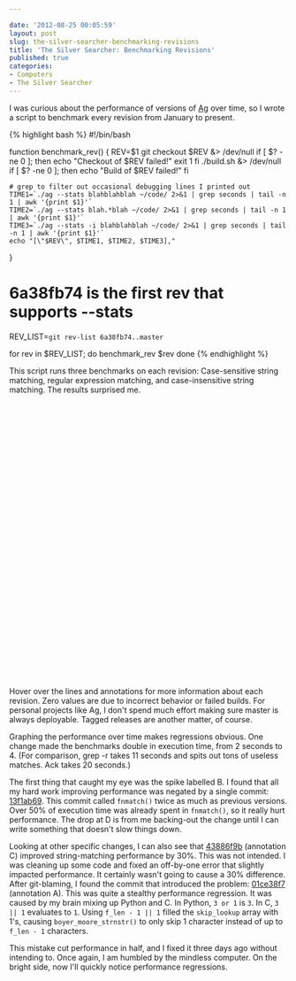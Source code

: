 ```yaml
---

date: '2012-08-25 00:05:59'
layout: post
slug: the-silver-searcher-benchmarking-revisions
title: 'The Silver Searcher: Benchmarking Revisions'
published: true
categories:
- Computers
- The Silver Searcher
---
```


I was curious about the performance of versions of [Ag](https://github.com/ggreer/the_silver_searcher) over time, so I wrote a script to benchmark every revision from January to present.

{% highlight bash %}
#!/bin/bash

function benchmark_rev() {
    REV=$1
    git checkout $REV &> /dev/null
    if [ $? -ne 0 ]; then
        echo "Checkout of $REV failed!"
        exit 1
    fi
    ./build.sh &> /dev/null
    if [ $? -ne 0 ]; then
        echo "Build of $REV failed!"
    fi

    # grep to filter out occasional debugging lines I printed out
    TIME1=`./ag --stats blahblahblah ~/code/ 2>&1 | grep seconds | tail -n 1 | awk '{print $1}'`
    TIME2=`./ag --stats blah.*blah ~/code/ 2>&1 | grep seconds | tail -n 1 | awk '{print $1}'`
    TIME3=`./ag --stats -i blahblahblah ~/code/ 2>&1 | grep seconds | tail -n 1 | awk '{print $1}'`
    echo "[\"$REV\", $TIME1, $TIME2, $TIME3],"
}

# 6a38fb74 is the first rev that supports --stats
REV_LIST=`git rev-list 6a38fb74..master`

for rev in $REV_LIST; do
    benchmark_rev $rev
done
{% endhighlight %}

This script runs three benchmarks on each revision: Case-sensitive string matching, regular expression matching, and case-insensitive string matching. The results surprised me.

<div id="chart_div" style="width: 672px; height: 500px;"> </div>

Hover over the lines and annotations for more information about each revision. Zero values are due to incorrect behavior or failed builds. For personal projects like Ag, I don't spend much effort making sure master is always deployable. Tagged releases are another matter, of course.

Graphing the performance over time makes regressions obvious. One change made the benchmarks double in execution time, from 2 seconds to 4. (For comparison, grep -r takes 11 seconds and spits out tons of useless matches. Ack takes 20 seconds.)

The first thing that caught my eye was the spike labelled B. I found that all my hard work improving performance was negated by a single commit: [13f1ab69](https://github.com/ggreer/the_silver_searcher/commit/13f1ab693ca056698a370c65b8d139faed782261). This commit called `fnmatch()` twice as much as previous versions. Over 50% of execution time was already spent in `fnmatch()`, so it really hurt performance. The drop at D is from me backing-out the change until I can write something that doesn't slow things down.

Looking at other specific changes, I can also see that [43886f9b](https://github.com/ggreer/the_silver_searcher/commit/43886f9b08d0772b54f21a291a0794d060f700f7) (annotation C) improved string-matching performance by 30%. This was not intended. I was cleaning up some code and fixed an off-by-one error that slightly impacted performance. It certainly wasn't going to cause a 30% difference. After git-blaming, I found the commit that introduced the problem: [01ce38f7](https://github.com/ggreer/the_silver_searcher/commit/01ce38f7f578b6b6141385688ff3c068390635df) (annotation A). This was quite a stealthy performance regression. It was caused by my brain mixing up Python and C. In Python, `3 or 1` is `3`. In C, `3 || 1` evaluates to `1`. Using `f_len - 1 || 1` filled the `skip_lookup` array with 1's, causing `boyer_moore_strnstr()` to only skip 1 character instead of up to `f_len - 1` characters.

This mistake cut performance in half, and I fixed it three days ago without intending to. Once again, I am humbled by the mindless computer. On the bright side, now I'll quickly notice performance regressions.

<script type="text/javascript" src="https://www.google.com/jsapi"> </script>
<script type="text/javascript">
  // Load the Visualization API and the piechart package.
  google.load('visualization', '1.0', {'packages':['corechart']});

  // Set a callback to run when the Google Visualization API is loaded.
  google.setOnLoadCallback(drawChart);

  // Callback that creates and populates a data table,
  // instantiates the pie chart, passes in the data and
  // draws it.
  function drawChart() {
    // Create the data table.
    var data = new google.visualization.DataTable();
    data.addColumn("string", "Revision");
    data.addColumn({"type": "string", "role": "annotation"});
    data.addColumn({"type": "string", "role": "annotationText"});
    data.addColumn("number", "ag blahblahblah");
    data.addColumn("number", "ag blah.*blah");
    data.addColumn("number", "ag -i blahblahblah");
    data.addRows([
      ["44181463797348858cd784fe7ec6ba9595974f87", null, null, 2.447125, 2.453592, 2.527203],
      ["9926c63c704a0afc2b0ea7f6313393b764806038", null, null, 2.473893, 2.454713, 2.563011],
      ["91e4b6e1e5fe74b4db17123c513fb0c06a92f594", null, null, 2.436783, 2.450894, 2.541754],
      ["1abf57b3829f382f19af62728c82d3b133fec20e", null, null, 2.450197, 2.455612, 2.536369],
      ["ba538f80cffe4ddaaf4b415c866dae9188bc21c1", null, null, 2.443246, 2.450718, 2.531213],
      ["32864224da8fefded881352183d721d610679db3", null, null, 2.438948, 2.458986, 2.545355],
      ["614fd44de9ef2dfbe6271fa72180aea985da5e7c", null, null, 2.461758, 2.448127, 2.563501],
      ["fb48a3b889a20c4940cc19aa86a21d00dcd72831", null, null, 2.440569, 2.465999, 2.530725],
      ["5af86b876479c9edbb21e8b509773d518ce4ab5e", null, null, 2.439520, 2.453838, 2.847319],
      ["47b57a8bdc4bf1d48b0eb8e15181dea5a8a5e65d", null, null, 2.446491, 2.457614, 2.558020],
      ["c7333a5a120da189c0cd87765d11d7885b160b2b", null, null, 2.435911, 2.457472, 2.552993],
      ["54adfce0cf7099f7a13819ef5032347542c5938a", null, null, 2.454247, 2.459558, 2.535551],
      ["4668634e32da322f8218370e283a0bc08bf9c873", null, null, 2.471282, 2.452500, 2.543730],
      ["5c4c9ff750dabb675c02dc1bc233b5678ca3f088", null, null, 2.438637, 2.458889, 2.536287],
      ["ec643dedd77b0761af24459b3012aaecc2c6faea", null, null, 2.442934, 2.459810, 2.562315],
      ["a9b9420e9615f2581fb9d16325817effd1f35081", null, null, 2.447522, 2.465832, 2.528757],
      ["b1f0a4ee05d0d58661da764d17078ea5475e843a", null, null, 2.429483, 2.438657, 2.519221],
      ["7601fbb470ab9101e95a6c2c6a5e5f8f422deda6", null, null, 2.436860, 2.440311, 2.519275],
      ["02922b0a55009963c0f1a323567bcae45bca2e86", null, null, 2.430598, 2.435130, 2.524473],
      ["5c99f5691688547499216d0c7daf1f6fc89a5828", null, null, 2.447069, 2.436634, 2.523311],
      ["ee2127039e6a4311b3e981658a6546b6ed130383", null, null, 2.424768, 2.441598, 2.515442],
      ["18b46a9dbb76604da4615ee2974779b9b9a05bc4", null, null, 2.444614, 2.439495, 2.529400],
      ["30ee9bc6500f1429b224de5c8227d728d4cc167e", null, null, 2.426228, 2.465079, 2.526369],
      ["ca5e7779ac47701e67e875f13a93503c4313a9a4", null, null, 2.429907, 2.439126, 2.518858],
      ["65d1b934a7589a80410868237d2503310a77e8c0", null, null, 2.453211, 2.454187, 2.526243],
      ["05e0995ce547624b88d643952ed2e863298cfe50", null, null, 2.431570, 2.450094, 2.548102],
      ["d52073085016ba989b1bdd2e8c22b169e9727578", null, null, 2.449881, 2.500533, 2.517854],
      ["e60d56e62d99cadd46cee9e1fdc528dbfb82915c", null, null, 2.426334, 2.456009, 2.535067],
      ["7efae7e370a0d8e1b69793780e09a3ca03d15820", null, null, 2.429736, 2.442382, 2.513814],
      ["bc4d9009586c869f3cf0327e122e4129dbd186f0", null, null, 2.424551, 2.432463, 2.521448],
      ["f77f80978fcedd9ca885c7d492832333a3b843b0", null, null, 2.425331, 2.445421, 2.537143],
      ["72ef24539a8cd5aacd739685c6438e2b91c59a44", null, null, 2.435381, 2.458320, 2.523315],
      ["c2ccd15007fb9aa77ab9b835c1d416b56bf91e74", null, null, 2.424482, 2.435457, 2.513840],
      ["788be3f4c26207ff275d0c1f4a1c810fe9f0e71a", null, null, 2.430501, 2.439303, 2.548394],
      ["64d2ea1dc734770601dbfb9f86771b7d32166fcd", null, null, 2.445332, 2.454144, 2.546450],
      ["60f53d9f68ea423c6120f59146ad1a85b1e2fa56", null, null, 2.449715, 2.450280, 2.523617],
      ["22ee1595a422b308703e1ba2bf63515a4fc36089", null, null, 2.436010, 2.467538, 2.540509],
      ["d5d8ed42037bf8caeaaf0d812a6204b08f184382", null, null, 2.435768, 2.447740, 2.533074],
      ["f7c685dfff75721357b0842d3d54cf8e4b49f1cf", null, null, 2.428962, 2.444708, 2.525685],
      ["377b56ef3f37b5794e5d9abf6a59eef87a2e25fb", null, null, 2.434137, 2.476335, 2.527977],
      ["41ec571e08ead282db02cf82da10b0efb817b902", null, null, 2.440679, 2.456361, 2.517147],
      ["2a72344b080aaa61b7cd7fe77ebcd13b62024e7c", null, null, 2.436124, 2.446591, 2.525233],
      ["863ba982a1f9dd333ff2a80108873d7854a201b0", null, null, 2.421414, 2.440348, 2.522223],
      ["dd466b650d0e62a396bcbf3f5b4be6b8dd45771a", null, null, 2.418038, 2.451946, 2.518171],
      ["b3e8409f3be903e7941e46e87b5245e6e21f0273", null, null, 1.984703, 2.444653, 2.074315],
      ["d07cf7562e09767c0c1dcee74e3ca900e13875cc", null, null, 2.003524, 2.458804, 2.091102],
      ["76fb0928ba768b8d1fee038d1ed5176524a7bd49", null, null, 1.991097, 2.439053, 2.085998],
      ["fd9588264f63efa95670f62c0550a8a4ed07e32e", null, null, 1.994781, 2.463081, 2.073776],
      ["be38a9be58a63e35f635ed14fdc7642c2cd0dac9", null, null, 0, 0, 0],
      ["5d5735b45816d431785d5c21af7a3d364a056348", null, null, 0, 0, 0],
      ["9b8df2393ae9a5fa1330ee5181482b0315f1ad93", null, null, 0, 0, 0],
      ["a213c896924b6ee6f65efbd2e5e61fad6257105c", null, null, 1.990307, 2.438545, 2.084614],
      ["e693ad32b02dbeb9414ae187ae39fd9beab9849d", null, null, 1.991329, 2.454921, 2.077483],
      ["9151801fd84e97475d9419008a30bac4a3c092db", null, null, 2.006487, 2.436207, 2.077086],
      ["a57c478eb8b265918e7ad8d69c480500baa564e9", null, null, 1.999940, 2.470325, 2.076662],
      ["5b904ba6327867e1c558cea19113fc9e8bf5f06b", null, null, 1.993385, 2.437301, 2.086165],
      ["06e52ff12da321952b5143855b6357ded15f80c2", null, null, 1.983818, 2.453530, 2.104478],
      ["024148b7997c5a48ee6fe85d1d4903a2070277ea", null, null, 1.985188, 2.450912, 2.077209],
      ["01434f9cd1a41d30559216f38ac3ec7b9b33a628", null, null, 1.999970, 2.443262, 2.083799],
      ["39e1045673a74ffaa217f9adb0db4735a8b8f8ca", null, null, 1.982899, 2.466367, 2.077040],
      ["921c8f1f3fbd10d75a8c0a5880f1d53984218e07", null, null, 1.979510, 2.452259, 2.099135],
      ["2064b30bf024e7a4b1cc7c23d4736538657acab8", null, null, 1.986939, 2.441607, 2.129032],
      ["652c019388c341fddfda53b3e2af26200d6c5052", null, null, 1.987917, 2.444718, 2.081224],
      ["60a610fc4b4113d26441b6b06055c1ac51578c2d", null, null, 1.991632, 2.445602, 2.076806],
      ["919e87053555bf5815c89a32a09f41edc5158840", null, null, 1.989961, 2.440160, 2.098846],
      ["c729abd1804632436e5a201b00d255c5f88b9a96", null, null, 1.990774, 2.446929, 2.086138],
      ["58f1f946135e2e9d83136b37df43709622054735", null, null, 1.998313, 2.443143, 2.088732],
      ["d5a769d96c9e6a1bf386d90f5db014edbdb3270c", null, null, 1.986815, 2.442869, 2.089600],
      ["9fa2bd4a424dc28c8ae7b9f0504a4914064d8027", null, null, 2.009126, 2.467219, 2.097220],
      ["6e0207f03e234ae32c93986999719ee71dbf3206", null, null, 1.997648, 2.438297, 2.085471],
      ["43eb7b2c2c4c046ed4e580e3d8386bae120b59fb", null, null, 1.988282, 2.449209, 2.084520],
      ["bc090fa6b996b0f0cc8718a0ddcba1f3f1eb3739", null, null, 2.000312, 2.437428, 2.078026],
      ["4090b355c70317ff15ee48715852f69046fc285f", null, null, 1.990429, 2.446452, 2.074055],
      ["8f393b41add25b3d2338cec1018345c2aabdd882", null, null, 1.999358, 2.469972, 2.072981],
      ["6a9bb993424dc2a70c78d812ff4865a240cac060", null, null, 1.978296, 2.433705, 2.080953],
      ["2fc9385436688d27a19002eca006ae490a9d699c", null, null, 1.984752, 2.459250, 2.074600],
      ["a34066802370b5ac32054a84e9423fb574cf6df1", null, null, 1.998852, 2.446769, 2.074730],
      ["1ed88db73e4ca1d9bc88af3f407f896257f289d2", null, null, 1.982650, 2.443469, 2.074420],
      ["b11efd868edaa52ff2cd22d4caa6bbe2e9cd8d5e", null, null, 1.989391, 2.437501, 2.091405],
      ["3bf01c6b20f27d0d3ab8f9c8ee5b40f0d3b9dd94", null, null, 1.982501, 2.446276, 2.073916],
      ["396c5c9a722c090fa1fb55a451296d9821b3a500", null, null, 1.986673, 2.459830, 2.103038],
      ["55817728a18e92e1ffcc0b4d678c0041da7f9af4", null, null, 2.002161, 2.446594, 2.071708],
      ["6c8100f10a3c60903a88f77c94b5c41809562c9f", null, null, 2.017487, 2.436787, 2.069611],
      ["cf5ed11ea92ceb227ee338b9385255c33855c1aa", null, null, 1.983354, 2.446266, 2.081212],
      ["c8e777c2a66caaa7a6b6c7d25c106c87d4c54f31", null, null, 1.978300, 2.443377, 2.075673],
      ["724c7a46fd6d44c47438e0ee5148c42b75eb6c17", null, null, 1.990762, 2.446563, 2.078793],
      ["afd80cd0bff6f5def7fe85984655369f44c2533c", null, null, 2.010005, 2.446422, 2.077540],
      ["86df322972564cd324dab4926d97398a09d469b6", null, null, 1.993575, 2.438844, 2.087920],
      ["ec77b2abc5c8bc9f0b2587085553cb5039c7c211", null, null, 1.989948, 2.461909, 2.104959],
      ["f5bfa73f129b54057fe147ae945851c22c4aa082", null, null, 1.982831, 2.468843, 2.089512],
      ["ff2338aeccee6a1b912184cfd68b99c53d5b9c9d", null, null, 1.988492, 2.433783, 2.077977],
      ["c4a47759f57511322d10a40d4b1e7647a714a5df", null, null, 1.995386, 2.447903, 2.095025],
      ["fbe3bbc31f3bddd4968aa2c31420492a925d6a7e", null, null, 1.979621, 2.457107, 2.076299],
      ["0827f55e9e863e11af9a29970b3b11b789341f67", null, null, 1.995432, 2.433888, 2.071612],
      ["47232105524f6fd7d25e35093ec5de8dcf8ddeef", null, null, 1.995904, 2.441060, 2.093383],
      ["2fdf3522bd9855d1146beb5bf1b361a0948ffffb", null, null, 1.981267, 2.436139, 2.081561],
      ["80b324cce030961445720b806509cab54cc7fe67", null, null, 2.011628, 2.446469, 2.067112],
      ["ae204d4fd57ca18ffb74d894e6b49806dbb55d67", null, null, 1.998857, 2.448184, 2.100410],
      ["21603b561d45e17c877269aa61347c18899d0002", null, null, 1.993097, 2.443495, 2.087485],
      ["c8ed59b8c1c9f2b9eb5ad3955a8d8e746566f266", null, null, 1.995517, 2.462944, 2.087436],
      ["01ce38f7f578b6b6141385688ff3c068390635df", "A", "01ce38f7: f_len regression merged", 3.377963, 2.461669, 4.157862],
      ["a4d0c4aa873e5d0d7778523608120344acb07898", null, null, 3.367368, 2.434579, 4.149762],
      ["c7dc78cb0dd42fddf4a60779e499abe100689367", null, null, 3.389791, 2.432447, 4.138125],
      ["c2a74e149e5c6ff47f2b227d9f9b2ccaec4e723e", null, null, 3.373089, 2.454335, 4.146946],
      ["be67bd77f5668d0b6f5805edfbd13d2146777b35", null, null, 3.378335, 2.465618, 4.148667],
      ["abb4a7a356d6ab6c2deff069902546e79e9a64c3", null, null, 3.370707, 2.442066, 4.146086],
      ["271bc536ebff69081bf5b81eb8d009df0a4fe07b", null, null, 3.371801, 2.439444, 4.148813],
      ["ebb212ee571147fa4bfb4bed3545815176de65a0", null, null, 3.366095, 2.441801, 4.145235],
      ["7d6d36214b42a549a5b293dba1cc5baa7650cdab", null, null, 3.366371, 2.444828, 4.163001],
      ["b9ae7dd90fed6c7dc1ecc1ddc732ebdf6c2773cf", null, null, 3.387894, 2.437446, 4.172279],
      ["d009d56a2af64bf814f72f8ff53089ff4cc142ab", null, null, 3.369680, 2.446599, 4.149243],
      ["d0b840091c958a1d40b81f9199a533314305a8a4", null, null, 3.378871, 2.446280, 4.164922],
      ["6ac56f526b24943362b9b8550fef1fe87ea33589", null, null, 3.371362, 2.467731, 4.156095],
      ["83fd04f18e538d023d0f6b8a532b2921bbbfcae4", null, null, 3.369101, 2.462016, 4.158034],
      ["a23313a830b58543c48351e36667111fb3c6520b", null, null, 3.385256, 2.446307, 4.179936],
      ["288545da09b8b19354a2f77d0b1f66239c1f12ea", null, null, 3.372999, 2.450938, 4.161639],
      ["12bbfe2ef33968410dc7c199625ce84df76de82e", null, null, 3.372526, 2.449366, 4.145652],
      ["f3398f648c5bf22458b87b5c5a7688979765015b", null, null, 3.373155, 2.448724, 4.159741],
      ["01f794772ebe12e8c59160c1cc6d323f07a17d4b", null, null, 3.388716, 2.447356, 4.157551],
      ["592b106744b8888b6802561dfb1bd5d0b38d4b43", null, null, 3.397420, 2.498142, 4.177687],
      ["c669012f1d05a79614ea5762c7c7748849d26fdb", null, null, 3.409753, 2.494966, 4.177659],
      ["d9bea19902295d584914eb1a588020ed9b0c54c9", null, null, 3.413015, 2.482636, 4.191814],
      ["80e927e7b5e95b728092daf91ba62e42b9053e98", null, null, 3.404508, 2.464561, 4.208573],
      ["08e959c14b90b8507b9ccd42d165ba2d45a2b4f1", null, null, 3.383826, 2.444092, 4.155613],
      ["66fbfde0e024c7462126dabbcaf40492ab4af69b", null, null, 3.391393, 2.459407, 4.169599],
      ["cece178602d87f04b70d1126f7dc8684d273725a", null, null, 3.375776, 2.443057, 4.166286],
      ["79ed7ab95aea3af33c3eb2e40dac38ea8b9edd0d", null, null, 3.369318, 2.455881, 4.155988],
      ["34324cda6382520d87a8b12f8756ce291c523249", null, null, 3.389426, 2.446095, 4.168191],
      ["803a1e34566db9284451bda0a60bc97ca9d535e7", null, null, 3.373488, 2.447734, 4.175015],
      ["5e1fcc440a7c413c902a6bf8d23ad5278dc99a74", null, null, 3.388223, 2.462079, 4.172446],
      ["90da3b1aa8ccd2e70893539122055a970c6a0112", null, null, 3.369852, 2.433170, 4.165103],
      ["9d29f3cfc9598bac8c2dfc74cebf35973407d53f", null, null, 3.375709, 2.432685, 4.157755],
      ["f296a8400b8fe069aaee7ec0cf38c9f7eaff3b86", null, null, 3.408446, 2.442644, 4.159905],
      ["3b61caca996538e24e051484f5c4c729c319f5b5", null, null, 3.378740, 2.446075, 4.154357],
      ["3dfb19dd124b05e70d741c9834b02e81775eb83e", null, null, 3.374147, 2.433200, 4.168372],
      ["021c643ab3ca6f49d89c201b830cb7f84ad13598", null, null, 3.382248, 2.444008, 4.163469],
      ["3c62c85202bc03a4c24a666cf9b5c822d9854509", null, null, 3.384326, 2.456229, 4.153915],
      ["050ead66ee98abbfba639fd5ff7eded53c630455", null, null, 3.391251, 2.450174, 4.166621],
      ["c2a69ca522f0aa6dbc8bdbf55a87b0a2ecd971fc", null, null, 3.394240, 2.488690, 4.164327],
      ["b984997760662c7b4d050aaaf66348df4535c6e8", null, null, 3.400854, 2.444937, 4.143010],
      ["120528369c7393c597955cf04363de049171bcf2", null, null, 3.394592, 2.470610, 4.176218],
      ["a5b9b425739d30b853085d099974764ee5c5b919", null, null, 3.417348, 2.497213, 4.135078],
      ["787f1d597a6d9a6a47023fd52c5386d657cc180e", null, null, 3.371844, 2.449559, 4.165750],
      ["eededaf101597e6a89950c8b14c2238043f909f1", null, null, 3.373005, 2.452242, 4.141430],
      ["948235fe7734c32ebe63130079e8775d7ba2705b", null, null, 3.384861, 2.477284, 4.133059],
      ["7fbcd18cd2a32ff3991847f3a7be5d3d25f440e4", null, null, 3.376752, 2.439000, 4.147337],
      ["ecf72458ce0cbd53fc6990b1945008c9c09d3097", null, null, 3.371745, 2.462477, 4.134991],
      ["ef17f66af6c1569aa9131523c58c9106627b1ccb", null, null, 3.391283, 2.479770, 4.133682],
      ["c73b2b49a2f5a5925c73d5c20b1254f770b511e5", null, null, 3.371320, 2.435416, 4.120948],
      ["791baebde5b9843392bd3e12b2417775c342607e", null, null, 3.364361, 2.439484, 4.135557],
      ["02c8db0746b843aabe3591f0ac0d3194102dbd65", null, null, 3.367086, 2.450636, 4.133836],
      ["2ecabe929529036c50cb29e51e98656cd4c1191e", null, null, 3.426602, 2.443442, 4.152191],
      ["4b68fd82518f93d31bde3a0d2f877caa967328ce", null, null, 3.375576, 2.447898, 4.117739],
      ["67b11b9075b656ad732b9f11010e7a6529220ad3", null, null, 3.373322, 2.450911, 4.130094],
      ["97ceb11b519e3da70a7f4dfea9a0b0d6bf3a4135", null, null, 3.385565, 2.448850, 4.121511],
      ["85c2391ea1d5d35ddfce4347e08bcf5ad6ebf23d", null, null, 3.393762, 2.438625, 4.139237],
      ["9922595ee238746ee8ebf6c82fa45f4bf2688d9d", null, null, 3.376781, 2.461837, 4.122396],
      ["0f98780d98491c40f16a5d66ca063f9adf95b6d1", null, null, 3.379936, 2.438224, 4.145989],
      ["cb4576205f40133e6240dcadc61a2be8cc8b0dd2", null, null, 3.383140, 2.452794, 4.146494],
      ["b498a1ff80078d69d166863c2b73ab96778557aa", null, null, 3.375569, 2.443811, 4.159419],
      ["88dfdaed5dc17c70d0d871abdcede8b4fa9e7925", null, null, 3.381701, 2.447041, 4.148097],
      ["271a1ac1a4edac819e97edd2560cfb392bf4008f", null, null, 3.393978, 2.438406, 4.124370],
      ["e03cc849ca6b937913451f17766ffa0498967172", null, null, 3.382511, 2.438884, 4.152171],
      ["a2bbca668dac9dcfbf55dad2887d2d2569bae2f7", null, null, 3.376544, 2.469733, 4.137337],
      ["46cc97f1ebe843e93825fbf8245d2dd2592a3a73", null, null, 3.410317, 2.445527, 4.150124],
      ["c9f0febab1c59100a6b043cea41a011945e2e555", null, null, 3.379966, 2.472316, 4.172507],
      ["38124cc098106d576524f80f54172e6dcc019ba7", null, null, 3.367375, 2.444692, 4.168881],
      ["5bd96365ea66d1e31434fee57a23776d59b0134f", null, null, 3.371760, 2.455825, 4.142805],
      ["cf404e7058d0c326496518793f750f87d88d13f8", null, null, 3.376012, 2.459811, 4.135952],
      ["3c76c311f04c05ca582475beb99199054cb87278", null, null, 3.370016, 2.454269, 4.157296],
      ["9d11c0aeb784038f276fa158db188a9a92f2f72e", null, null, 3.393318, 2.448701, 4.139382],
      ["b4dd2ac496edb75fec7bc4f66dde2fedead23b6f", null, null, 3.383004, 2.447838, 4.106657],
      ["d0c87efcb415df74d35b4d075de908226f014edc", null, null, 3.383180, 2.439505, 4.115547],
      ["342616d897c4fe0ba35e785f1ca597ccfb4d9c73", null, null, 3.361342, 2.437666, 4.115183],
      ["d0a90ba902a725f87e8e6a85cea75c5e1d5dbcfc", null, null, 3.393530, 2.432988, 4.144498],
      ["244c054765a4481964be70031feb152e4de487da", null, null, 3.369481, 2.453924, 4.124592],
      ["f3e758652242921f06dfc7e8e833bbe4620dd98e", null, null, 3.372571, 2.434514, 4.146761],
      ["93ec377cf7cee12ee0a88ec1fbf14fba2851693c", null, null, 3.389418, 2.437845, 4.170100],
      ["8922d47fb623a555e4cce2d58934a0b5f5a4a30d", null, null, 3.383234, 2.434587, 4.151629],
      ["5c5a80cceaf45a1c42f66e1e22d88d0b608ba0aa", null, null, 3.376097, 2.439530, 4.110586],
      ["2cb32d9deaa8ee7109d2a985e13c7942f5853589", null, null, 3.369464, 2.441511, 4.154448],
      ["f5ff4c1e16a3ea12f47d7287567314d3f128487e", null, null, 3.365595, 2.445619, 4.109026],
      ["4df1434d9e481c86ea893495bd3c125f2e0f44a5", null, null, 3.381867, 2.436847, 4.129170],
      ["2492ce8c639de27e9995fbdc696be6dd655d2cfb", null, null, 3.378104, 2.439621, 4.109741],
      ["0ae97c47213e178584429afacf7b2547dda25bb0", null, null, 0, 2.465297, 4.112984],
      ["ab1597ee20db6afcaf733c8d4df08de560eebf64", null, null, 3.376278, 2.452892, 4.118869],
      ["3855198029470f1dbf9aecf5b5f96dc21a156c2f", null, null, 3.378566, 2.468009, 4.112814],
      ["3c2d3a683b84aa69d78b002e4c197ac2f4a9e768", null, null, 3.371216, 2.451496, 4.114492],
      ["13a98823f0785bd604e1b1111b11d66e5c3662df", null, null, 3.371756, 2.467337, 4.137275],
      ["cb06abb26ec75d10f2e47365e2142cfec3d38667", null, null, 3.371908, 2.445979, 4.110945],
      ["9608148b1f34c73e7d91893e643ee922bd4f0bb2", null, null, 3.431455, 2.465980, 4.169697],
      ["6c5e914d85cca9a9447148b47ecace09ff37a4d1", null, null, 3.410944, 2.463171, 4.208605],
      ["accf1469b51e35d5dfddb0c799c50b68c495681f", null, null, 3.411456, 2.459286, 4.181567],
      ["69ea39418aa9a241857237aba985579e295b6bf7", null, null, 3.419907, 2.465325, 4.165896],
      ["29c3e83f2faf1a27b988bab0626b361e8e9a238f", null, null, 3.422150, 2.466016, 4.171864],
      ["fa1ecc4bb2bec7b5f5430a7b985340796988ee84", null, null, 3.416602, 2.470124, 4.191182],
      ["02e799d990e7a89ffa86411572d739218e57d031", null, null, 3.429096, 2.504419, 4.201781],
      ["e188c6f551c2984ae863d1307a4781e571855e73", null, null, 3.432633, 2.468202, 4.220917],
      ["398906bd89f9919552eed244ad2c0b9f073ed81a", null, null, 3.419122, 2.489840, 4.205337],
      ["864b741a896ccc1e4ba2fe2b7366b91dedde46e9", null, null, 3.419050, 2.475661, 4.224925],
      ["7bdb00eaaf248cbd74f235513326b19174394f17", null, null, 3.422962, 2.467400, 4.191271],
      ["e31b594d79ed94d2da87119c3f5c6ed60baee178", null, null, 3.430546, 2.461133, 4.189068],
      ["be0ae2b6f345d5533cee1297c72b7f55a0cf535c", null, null, 3.405376, 2.469362, 4.222262],
      ["e40c3ae722955952511ba6ce60ae271657ee0dae", null, null, 3.419929, 2.463213, 4.228332],
      ["dd489ddcd58ee6f4f799bca6c2f6bedcf1264e69", null, null, 3.401878, 2.478947, 4.192330],
      ["07c77127a700f49799933a6fc3fa1aa5ad5e2a1c", null, null, 3.431828, 2.483441, 4.200928],
      ["8d94db1aa6ee6b8e84c7afff1db7894a303f06fb", null, null, 3.436611, 2.463494, 4.216776],
      ["7900108972268d580f31c0157112206efc3d8028", null, null, 3.406970, 2.462535, 4.195542],
      ["e8cf444412eb9063b6117c7a46334009603e7335", null, null, 3.420837, 2.462999, 4.206206],
      ["5031363fbf4a05cb779319a8886437150ae6cd4e", null, null, 3.422489, 2.462190, 4.192160],
      ["73e6b835e9d4f183393ed1f3c28c0de710165c67", null, null, 3.448530, 2.474781, 4.228883],
      ["2614c541563cd9cfb3e2f4003784ada4066d847f", null, null, 3.416183, 2.464766, 4.198776],
      ["7d7175defaceba131e03bc4b1ffc73012cfe98e3", null, null, 3.410865, 2.487102, 4.192813],
      ["e2e3024699c9569cdf75c9f916ddd1ca9347cd46", null, null, 3.403864, 2.472878, 4.181911],
      ["84c84c42a4c09cc4b0bd3cb90a5717727634f423", null, null, 3.419543, 2.466621, 4.188022],
      ["90f201ccdcd764aee1b51eaab44d03976513cc7a", null, null, 3.409237, 2.462857, 4.181515],
      ["b81187f8e7128b432a684334c7a71aa6b0847390", null, null, 3.404493, 2.469129, 4.187888],
      ["e4f07b0e7e9df0eda56db34e93415858a9735fd3", null, null, 3.412915, 2.479310, 4.188517],
      ["720a095370edd04bfb6689cdf5e07e846dbf42cb", null, null, 3.415351, 2.460416, 4.196359],
      ["08ca63a3959efeb149cec6931b8dedecffa6c624", null, null, 3.406785, 2.484412, 4.174979],
      ["4e160506c5834bf1991b1a717ad48280a2dbd56a", null, null, 3.410153, 2.474941, 4.191427],
      ["846602a76a5e496a6b60257065184299b5db9f88", null, null, 3.271459, 2.315252, 4.023805],
      ["cd149d2730988dec43fa0f5238b263b7d98af38b", null, null, 3.229680, 2.292136, 4.013083],
      ["447342780807ddabd48b854627af2f2445db29b7", null, null, 2.962129, 2.021868, 3.716301],
      ["a924f1aa0e4ddeb0a200df607957d160db07d31f", null, null, 3.401837, 2.465051, 4.191990],
      ["38f2a59dcf60d9e5520d95eb54c8555f09308e6f", null, null, 2.966708, 2.011762, 3.720341],
      ["cc92da1ed30ef979c633113f8b436707d337bf03", null, null, 2.967511, 2.026299, 3.723113],
      ["75ad1b0463146696be580ddb061fe4f3124251fd", null, null, 3.425921, 2.461033, 4.183485],
      ["7b25302f0c7ce50a74f6fe4c0d0486046501b082", null, null, 2.965658, 2.016821, 3.745114],
      ["e37a611763a64405af5f25d68744f14e05435e6f", null, null, 3.432558, 2.469488, 4.167366],
      ["5568af3bb0ce034f73192d35648c4bf859c89b12", null, null, 2.958548, 2.025064, 3.745838],
      ["f626d77f1177928ae2e4878a677edd290ed661a4", null, null, 2.960301, 2.029338, 3.755446],
      ["3e7572f56274b22c6d12c4a9904589604634d3ab", null, null, 2.967340, 2.016821, 3.749741],
      ["19837b6b56dbabef673defbc942443787af8e580", null, null, 2.972394, 2.019595, 3.751082],
      ["059cd50158c696a021d9efdf3e9ef92d90dac5ca", null, null, 3.018297, 2.022996, 3.748312],
      ["65c3e69e9375ef571668de7512d6201827554426", null, null, 2.973592, 2.022361, 3.748559],
      ["91dc40b95b5715b903cf6a68270476b1a9f0dbd8", null, null, 2.985852, 2.023497, 3.750687],
      ["f50330594c1bf38067e40d42a853a350cf7c7d22", null, null, 2.966161, 2.021342, 3.717740],
      ["b0b09ab51194239e4ef4364165d7c96d09e390e1", null, null, 2.964912, 2.030856, 3.754623],
      ["25fc6567630de415b7863fcbc413640e8d5e1836", null, null, 2.968455, 2.024658, 3.744916],
      ["b29602da3e3e767ec968b8cd9aa79f2d7d8b22e5", null, null, 2.971299, 2.020640, 3.732414],
      ["1ad63c0bb0bf51fca2b878beb166818515d70ed3", null, null, 2.966147, 2.040306, 3.724233],
      ["4c0d6d5bd972b93fc9db1ce6fcb83268caf5b6e5", null, null, 2.966338, 2.017422, 3.725272],
      ["e33613917a615366346ce0710046723be41d688a", null, null, 2.970179, 2.016712, 3.719732],
      ["c5f6946203addda873ee473ece3479dbf9bec2af", null, null, 2.983822, 2.020542, 3.720929],
      ["39afbd583b6193772b03b6b9e9dc5e39c4ab4cbb", null, null, 2.969040, 2.023860, 3.721124],
      ["6023b7ecebd6f1b656ad11d9f51fedda01cdf15f", null, null, 2.964539, 2.012575, 3.719941],
      ["7a0a34c632414df081cd16bba3e0d59bc14e4e65", null, null, 2.975127, 2.025977, 3.723680],
      ["d6e949e989496e124092273b6ab4e69f92f9c2e2", null, null, 2.971710, 2.014317, 3.727408],
      ["443766d199be405349466afb0fce42ff33b9efd7", null, null, 2.971018, 2.017154, 3.729418],
      ["c44c80bb071cc1cfb8cad70b078cd9d88cf21a19", null, null, 2.965927, 2.085084, 3.730923],
      ["264d9b1ec5037f5ce89f3db6a564304b1ad3496e", null, null, 2.970820, 2.026575, 3.733275],
      ["0843765b7aaaef4e29dfd32f84b94bd336694f1d", null, null, 2.971056, 2.020613, 3.751976],
      ["206b625d3844c36f5f7bc9b4d1fb911daf90ea9d", null, null, 2.974799, 2.024329, 3.752738],
      ["e1c6a2c18d848ac888db8df4f22795201dcb9d8a", null, null, 2.969356, 2.024046, 3.756294],
      ["89108c0c3e4ea0c97072d6a73612111db1be95dd", null, null, 2.975955, 2.023907, 3.750235],
      ["0e86170d2723b756433654a6faf236faca9034bc", null, null, 2.966366, 2.025738, 3.720976],
      ["cebaadb9a1cd3cb5991b4a53f01edb40ef8cea1d", null, null, 2.979919, 2.021649, 3.723353],
      ["7d9876c310fc1e3c91a113c138bee2fc9b8cacb5", null, null, 2.964734, 2.036793, 3.752784],
      ["c62768f270dcfcf4bf8fce2a13c2a4986a07e4da", null, null, 2.968237, 2.027751, 3.745288],
      ["18105f62bacf8d25bcf06308ac7e4e886bae47b1", null, null, 2.967468, 2.020005, 3.746565],
      ["99c4618bfe32dfd9caee6287c1d96e45e3a6e0b2", null, null, 2.970008, 2.022417, 3.751997],
      ["3c4f402a22ddf0df1aa84c4e9b89306784a5852b", null, null, 2.962860, 2.016578, 3.743910],
      ["ba8119f7c7e49092f9e7bd70b5c73dd2cb85097e", null, null, 2.964723, 2.011412, 3.720742],
      ["b8d943e4a4b7107b6d7221e012a1b8d03bda6d7c", null, null, 2.973731, 2.028645, 3.751517],
      ["b83bccacc320877c952fd23dbc231c48ebc2096b", null, null, 2.965543, 2.020035, 3.754843],
      ["d4ad35740ed13c09ddecdd9b4dfbd9735a7006ea", null, null, 2.962838, 2.018163, 3.724021],
      ["f4c0a21171fec31cee24dfd0834c6760f6f780ce", null, null, 2.965072, 2.019965, 3.750775],
      ["564c277a0ff0b3230e824e93d410a53e06995ad1", null, null, 2.959476, 2.021491, 3.746678],
      ["4c05a3435346fdb90699c310deac12abf64ca151", null, null, 2.966509, 2.023210, 3.748340],
      ["1e56553ae2fd86df53006490f664154438f74267", null, null, 2.963831, 2.017139, 3.740130],
      ["6650718bcae611b7722d2c2dacee37aa33fa5319", null, null, 2.957795, 2.016136, 3.740518],
      ["a84d8771994fc4ee4a4661c6a6be011c03185ccc", null, null, 2.961467, 2.019988, 3.746856],
      ["fff69a7f78490a4c25b2431d8ed33df7d50aa336", null, null, 2.960490, 2.027357, 3.740281],
      ["f83ba727c170639f9efb0dfaa5159b00487e263d", null, null, 2.957380, 2.022456, 3.740356],
      ["f91281e7d95b0140fd957b9dadfe1b485d1ffd2a", null, null, 2.961492, 2.017142, 3.715778],
      ["24a05c2bbcb6972df4047f7a1332737cacfbfa96", null, null, 2.964194, 2.007934, 3.724442],
      ["fa534101f73ffb469e045644683e9d91aa9f0c22", null, null, 2.960066, 2.017654, 3.714708],
      ["376ec39f99f194a4e116763ba2cc6234445d014b", null, null, 2.968660, 2.013825, 3.725117],
      ["c67cb794cc95e9e6517089b45a27b535366f5ea1", null, null, 2.985443, 2.018516, 3.747565],
      ["eacd08a55a7a55a99f37480e3587a11b3e99decc", null, null, 2.963644, 2.025092, 3.724415],
      ["bb3bb126d016ca910d0f6e5ae77b98309ff48196", null, null, 2.959822, 2.018071, 3.716182],
      ["87cc25ec06ab4228e1913518fe0b3d788f9b5494", null, null, 2.967945, 2.025708, 3.717279],
      ["b31f1c4d3a86a822462b57eb8bd71a0c351b9387", null, null, 2.965595, 2.020228, 3.722413],
      ["1e8ee0f72e01a3ba2ff056ecb6ff83a781367ebb", null, null, 2.963074, 2.011984, 3.725706],
      ["e5283addb9cd932c10cd53687f4e4905238a0aeb", null, null, 2.958336, 2.016854, 3.721910],
      ["4e1c9a74e9917ee6ffec99de406db91ce4c116e2", null, null, 2.973316, 2.024078, 3.717697],
      ["a9814bc0c155762fbef0cfdf778fb610808e4078", null, null, 2.970298, 2.020455, 3.713241],
      ["308a1a4f74c7c86001a37183e870dbe3ec6e583a", null, null, 2.957707, 2.024121, 3.713376],
      ["3165aa89efe746cb0aed7e8b0ef65f580a9ae79f", null, null, 2.960797, 2.015287, 3.716353],
      ["7ed6df2f3762faf6875e5c3d80a807391a41869a", null, null, 2.960449, 2.012286, 3.716940],
      ["635fc518bc645bb1e80c6b8b47888687ee3b4c0b", null, null, 2.964717, 2.017610, 3.717038],
      ["e74bf923e0b9608b47c268852668968fe3d9a1b4", null, null, 2.960105, 2.013686, 3.722889],
      ["52bd18633974f2f119e9b99420bfe201cd622fef", null, null, 3.024687, 2.081073, 3.779906],
      ["a8af9e99c892599ba03267ba09df282542e1ca3e", null, null, 3.014810, 2.058585, 3.765133],
      ["f5b77a390e12766160cefb8d1cdbdcd71a3e9d59", null, null, 3.001102, 2.058149, 3.761627],
      ["5ceeec4638f5029243cce12465094cf8d4ab59c4", null, null, 2.996342, 2.058766, 3.764098],
      ["c9be2a33dec91c0dc7f95128256a11b8ea6856ff", null, null, 2.997805, 2.055842, 3.761751],
      ["27af74b99be47f53c2fbf9be3538790896ce5264", null, null, 2.963405, 2.015402, 3.735280],
      ["952f3df6afa27e6e93786f8be59d6b158cef6e1c", null, null, 2.964241, 2.013341, 3.737783],
      ["4f40cdc39c136c381dc5ce951b5f244dc0c81603", null, null, 2.957291, 2.024651, 3.745441],
      ["a8243dd366ab0e94ef8db1c02a009bf2fa5f3f64", null, null, 2.953039, 2.014701, 3.741622],
      ["8be3615955b18454792f66130b4238b1d34ee7eb", null, null, 2.961138, 2.018211, 3.739120],
      ["159d5f38e58e1738e551fbfa32ef0ba85c40d1f3", null, null, 2.955126, 2.009852, 3.747559],
      ["7c81685d4b1b179312b872dc918c6e0f98db9486", null, null, 2.958990, 2.017443, 3.739120],
      ["338569455cf55315915513bdd06451c6cac45f01", null, null, 3.006395, 2.056413, 3.779590],
      ["90d786ce2f1f73f4b3a38d9df4cfdb2f3653eb5f", null, null, 2.996402, 2.055301, 3.784831],
      ["15ce31f9948593cacf251be3e05eb01ef9d9c86e", null, null, 2.999644, 2.053916, 3.782821],
      ["fcfeb12db2bea3535489cd1d432b1249237052c9", null, null, 2.969830, 2.027432, 3.764273],
      ["822de236f764747eff02fdc86cd7a462f248a28d", null, null, 2.975003, 2.040501, 3.758824],
      ["595c1f44e58f043e7c005116931a037112984f3a", null, null, 2.968736, 2.027144, 3.736041],
      ["48e91ae16f914ad204c8509c2af65e8cb87a60d8", null, null, 0, 0, 0],
      ["80340e87ac1c764555f26a16d7ac4dfd39b66313", null, null, 2.868917, 2.213983, 3.403983],
      ["214a354b219f351a9fb16e87a067bbf29dda1a2c", null, null, 2.955770, 2.022342, 3.745777],
      ["86ca7d442f50bcbfdfa91c9338821b437041a353", null, null, 2.967951, 2.023495, 3.739375],
      ["f116277043ebad7c0814d7b1a3e1d75f2ddece39", null, null, 2.869251, 2.226534, 3.407933],
      ["497d967ce5727f6ac41380a96904e95f6d14c5ba", null, null, 2.895776, 2.223309, 3.411666],
      ["d4b298b37b83733490f70807991fdf0b44eb1a62", null, null, 2.860245, 2.218334, 3.407665],
      ["23ee5265e48e941f5a5e0a11ebf28362ad238f60", null, null, 2.868802, 2.232132, 3.417772],
      ["6cb0bed424e9e0dcb6b8c8c2a0d1b521540c0067", null, null, 2.874342, 2.226392, 3.418615],
      ["13f1ab693ca056698a370c65b8d139faed782261", "B", "13f1ab69: fnmatch() regression introduced", 4.878608, 4.218127, 5.385777],
      ["b4fc0ebf751492157307a86e3e54bc56797419a5", null, null, 4.898393, 4.231434, 5.384382],
      ["4f397d55d895c4b16b64e2f25edb9369b26ff895", null, null, 4.885928, 4.234113, 5.381661],
      ["c6c12ea45f615b7bd65c365c9a00ab11e904a168", null, null, 4.880621, 4.226011, 5.403185],
      ["e74f530212122db9acb442ee968a1a88d7f305f7", null, null, 4.890227, 4.274430, 5.423606],
      ["6e7f003bb604b8f6088cebea12b46b8c9ec78649", null, null, 4.864558, 4.231431, 5.413614],
      ["b16dbe3f0537d34f1029594c030ff95556c77196", null, null, 4.892476, 4.231853, 5.441920],
      ["34880f08f1f3def76be0ea9243df20dec3f9ae16", null, null, 4.858992, 4.209518, 5.389819],
      ["33a55ffb20c45820f0d5a6b4826f098559e0edf8", null, null, 4.856703, 4.241104, 5.393429],
      ["4eb42b8dc1e8b05acfa99e941134c67ee5152e59", null, null, 4.872827, 4.230502, 5.439097],
      ["13913f9ef61b04d956355b4a8fccd8efec1255fe", null, null, 4.873595, 4.213172, 5.388901],
      ["54e9b6b72f34090405fa8f9e05ab22654f9d662f", null, null, 4.861767, 4.228409, 5.396831],
      ["6d0984db41f267c17d0db058b3359e4eaa21a118", null, null, 4.880563, 4.214223, 5.422132],
      ["3e77e1d18597f04b3eeb93d78f593bad9834c889", null, null, 4.870204, 4.272354, 5.379283],
      ["aa86691e80d2222df1d86b99f949e999c47e0eb1", null, null, 4.853161, 4.241235, 5.421133],
      ["8f9cdbf3fa2f036392fce5dba47b85a71fad3c90", null, null, 4.891256, 4.207941, 5.442550],
      ["104fe8d8b080a218817dc38aa6be134957a7de76", null, null, 4.856949, 4.211376, 5.423370],
      ["b8bd824738e7c2fa2d6acfc805c1bb90c013be83", null, null, 4.872618, 4.227344, 5.418222],
      ["c8b365128f675da4d130cb65fd7aae07874f7918", null, null, 4.851715, 4.220805, 5.405464],
      ["6afc39bd33cbd52cba9289803a98a015a2bbcf0e", null, null, 4.856479, 4.210009, 5.413883],
      ["c8b3618b0418b3db8a146dd5ace2358df49de8e1", null, null, 4.854431, 4.243737, 5.385381],
      ["cd0c5cef973edc8ab8df1c1094cb6c3113975951", null, null, 4.864728, 4.253148, 5.053614],
      ["74109d313e374ee25d56bf338c6f7ea01e23a731", null, null, 4.865456, 4.235324, 5.055610],
      ["bda63b3e0af52568042594e993b6bff1ccc0b363", null, null, 4.876063, 4.226347, 5.064623],
      ["2c53cd151ecc4f2b529861913daf121d202e00e2", null, null, 4.860514, 4.221549, 5.055014],
      ["00c7af7d090950656fd17ecad2e75f57117bd3b4", null, null, 4.875544, 4.204118, 5.054620],
      ["935a262e1589b3ddc4ddc673dd07bd8f91a3f7e6", null, null, 4.866946, 4.219988, 5.044345],
      ["8e92201e4f0c8c1012bbbf44db86711f39851309", null, null, 4.858317, 4.232918, 5.381403],
      ["472658fda7f3a95f1fb9da9307729f17e9083bf8", null, null, 4.874117, 4.240554, 5.389618],
      ["4a486c90663e26ffff574a78fd317716684932d7", null, null, 4.885643, 4.213927, 5.041719],
      ["bc6af40051b1187ab6b52d23d75102e103857e28", null, null, 5.064326, 4.429129, 5.250805],
      ["34e37e1899c7c5f0fd7d71308218de8e1c635cb0", null, null, 4.866615, 4.205846, 5.048588],
      ["f086b7e79f811b9fdaa975774937d7ea1d0d1b72", null, null, 5.078002, 4.411902, 5.253474],
      ["161af74112c5a7674a08e99df7161424eeae10a6", null, null, 5.048926, 4.378018, 5.223259],
      ["2f042fb3525d0beb24841e1e0c00c45220bebc9a", null, null, 4.870644, 4.225939, 5.070287],
      ["75a62f263e39115c9c92d50b25782ed7386f0329", null, null, 4.880838, 4.226183, 5.078816],
      ["9bd65603cddf27ffe161fc590af922265eea3f41", null, null, 4.875169, 4.236619, 5.052533],
      ["8a566091e734427b291cc5832f7612ad76443b36", null, null, 4.887272, 4.216758, 5.040767],
      ["0737a433b7ec8092633860f5d3d7c290af74bb0c", null, null, 4.889106, 4.213205, 5.047751],
      ["62af73766403aebae50cda75bf908ffc7553dee7", null, null, 4.887563, 4.220549, 5.046889],
      ["7e5e7ba43cb3044e0df3008cfb4c2fe9a846acc4", null, null, 4.907754, 4.210485, 5.057654],
      ["43886f9b08d0772b54f21a291a0794d060f700f7", "C", "43886f9b: Fixed f_len regression", 3.894417, 4.203158, 3.909279],
      ["5e99d25ec226480800baeb455779734a1eaa5c2f", null, null, 3.871041, 4.217923, 3.924350],
      ["2531de37ccd021569fd53929e5a01c34a9355041", null, null, 3.884597, 4.390047, 3.915709],
      ["e03fc9a4d3d94e5d3e2a5bbb1ed6c9fb2b50c7bd", null, null, 3.880306, 4.217733, 3.902666],
      ["c862a82f12c6a10192198cec92d11c0d01b82e4b", null, null, 3.886981, 4.233464, 3.915429],
      ["99355a71c9745c5abe950bb0c3863dd2aa4677a0", null, null, 3.881602, 4.219853, 3.907431],
      ["e93290ca24bc86eac02a1056cf57330b3725242a", null, null, 3.889347, 4.214918, 3.917854],
      ["f6199062f0ebf1e83802ad76f1dc0f621b0549e8", null, null, 3.892026, 4.238733, 3.887202],
      ["bdc04e76f202bbfe39fe77356e30c29b27e5032c", null, null, 3.940819, 4.286703, 3.974053],
      ["8a843843e83c4cad8f53daa7e5b9564107ecd11e", null, null, 3.938665, 4.293881, 3.972416],
      ["227ad6ee106d0db55753caf68902b97a2d416408", null, null, 3.882248, 4.240623, 3.890136],
      ["f8a58c06106cee7222bfd8ba084dd3e788c33d65", null, null, 3.904567, 4.204908, 3.890956],
      ["f4cdbeb8e7aac3853687fbf653974bd610d462e5", null, null, 3.878047, 4.199441, 3.892196],
      ["ee0e507c67cabebe03d1f07b7b0d6099c1242979", null, null, 3.922079, 4.220613, 3.918369],
      ["b64de8fbbf9f2ec35a4ab7f3369431f79c483217", null, null, 3.929699, 4.278663, 3.945001],
      ["5e9a49fcb1f998acd573eef42c40cbc312c4af3b", null, null, 3.955884, 4.265117, 3.959516],
      ["4e73903f7033ae0808cc00a217c4608dd8da4931", null, null, 3.944441, 4.271839, 3.977377],
      ["a87aa8f822d9029243423ef0725ec03ca347141b", null, null, 3.981451, 4.266946, 3.959043],
      ["e344ca087099431c1bcf733b3ae28316f6932683", "D", "e344ca08: Fixed fnmatch() regression", 1.948765, 2.282791, 1.950637],
    ]);

    // Set chart options
    var options = {
                    'title':'Ag benchmark',
                    'fontSize': 20,
                    'backgroundColor': {
                      'fill': '#eef'
                    },
                    'chartArea': {
                      'left': 70,
                      'width': 575
                    },
                    'legend': {
                      'position': 'top'
                    },
                    'hAxis': {
                      'title': 'Revisions',
                      'textPosition': 'none'
                    },
                    'vAxis': {
                      'gridlines': {
                        'count': 7
                      },
                      'minValue': 0,
                      'title': 'Seconds'
                    },
                    'width':672,
                    'height':500
                  };

    // Instantiate and draw our chart, passing in some options.
    var chart = new google.visualization.ChartWrapper({
      'chartType': 'LineChart',
      'containerId': 'chart_div',
      'options': options,
      'dataTable': data
    });
    chart.draw();
  }
</script>
